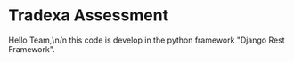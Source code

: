 # Tradexa Assessment

Hello Team,\n/n
this code is develop in the python framework "Django Rest Framework".

